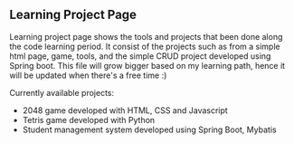 ## Learning Project Page

Learning project page shows the tools and projects that been done along the code learning period. 
It consist of the projects such as from a simple html page, game, tools, and the simple CRUD project developed using Spring boot. 
This file will grow bigger based on my learning path, hence it will be updated when there's a free time :)

Currently available projects:
* 2048 game developed with HTML, CSS and Javascript
* Tetris game developed with Python
* Student management system developed using Spring Boot, Mybatis
